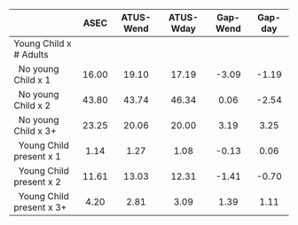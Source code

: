 
|                      |         ASEC |    ATUS-Wend |    ATUS-Wday |     Gap-Wend |      Gap-day |
| -------------------- | :----------: | :----------: | :----------: | :----------: | :----------: |
| Young Child x # Adults |              |              |              |              |              |
| &nbsp;&nbsp;No young Child x 1 |        16.00 |        19.10 |        17.19 |        -3.09 |        -1.19 |
| &nbsp;&nbsp;No young Child x 2 |        43.80 |        43.74 |        46.34 |         0.06 |        -2.54 |
| &nbsp;&nbsp;No young Child x 3+ |        23.25 |        20.06 |        20.00 |         3.19 |         3.25 |
| &nbsp;&nbsp;Young Child present x 1 |         1.14 |         1.27 |         1.08 |        -0.13 |         0.06 |
| &nbsp;&nbsp;Young Child present x 2 |        11.61 |        13.03 |        12.31 |        -1.41 |        -0.70 |
| &nbsp;&nbsp;Young Child present x 3+ |         4.20 |         2.81 |         3.09 |         1.39 |         1.11 |

